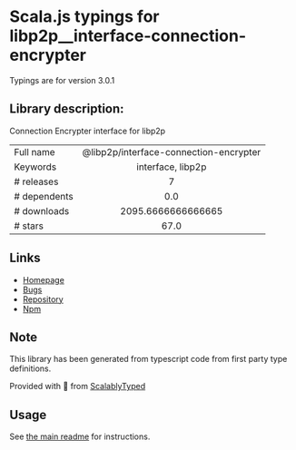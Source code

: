
# Scala.js typings for libp2p__interface-connection-encrypter

Typings are for version 3.0.1

## Library description:
Connection Encrypter interface for libp2p

|                    |                 |
| ------------------ | :-------------: |
| Full name          | @libp2p/interface-connection-encrypter |
| Keywords           | interface, libp2p |
| # releases         | 7 |
| # dependents       | 0.0 |
| # downloads        | 2095.6666666666665 |
| # stars            | 67.0 |

## Links
- [Homepage](https://github.com/libp2p/js-libp2p-interfaces/tree/master/packages/interface-connection-encrypter#readme)
- [Bugs](https://github.com/libp2p/js-libp2p-interfaces/issues)
- [Repository](https://github.com/libp2p/js-libp2p-interfaces)
- [Npm](https://www.npmjs.com/package/%40libp2p%2Finterface-connection-encrypter)
    


## Note
This library has been generated from typescript code from first party type definitions.

Provided with :purple_heart: from [ScalablyTyped](https://github.com/oyvindberg/ScalablyTyped)

## Usage
See [the main readme](../../readme.md) for instructions.



